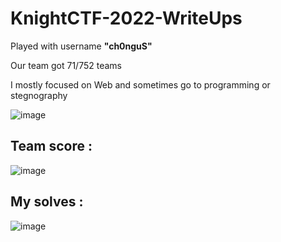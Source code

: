 # KnightCTF-2022-WriteUps

Played with username **"ch0nguS"**

Our team got 71/752 teams 

I mostly focused on Web and sometimes go to programming or stegnography 

![image](https://user-images.githubusercontent.com/58823465/150648421-f37928ab-2cb6-4e89-bb3c-7e45072fc151.png)

## Team score :
![image](https://user-images.githubusercontent.com/58823465/150650208-9b2236bb-8efa-4bfa-923f-09d9759f12c7.png)

## My solves : 

![image](https://user-images.githubusercontent.com/58823465/150648805-0ff2a9e7-fe53-4859-9968-722f5d812ee4.png)
